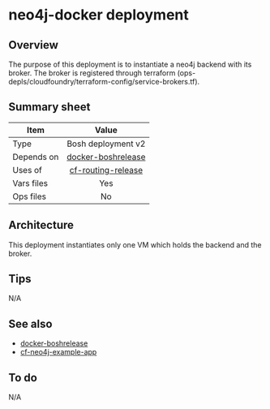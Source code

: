 # neo4j-docker deployment

## Overview

The purpose of this deployment is to instantiate a neo4j backend with its broker.
The broker is registered through terraform (ops-depls/cloudfoundry/terraform-config/service-brokers.tf).

## Summary sheet

| Item | Value |
| -- | :--: |
| Type | Bosh deployment v2|
| Depends on | [docker-boshrelease](https://bosh.io/releases/github.com/cf-platform-eng/docker-boshrelease) |
| Uses of | [cf-routing-release](https://bosh.io/releases/github.com/cloudfoundry/routing-release) |
| Vars files | Yes |
| Ops files | No |

## Architecture

This deployment instantiates only one VM which holds the backend and the broker.

## Tips

N/A

## See also

* [docker-boshrelease](https://github.com/cloudfoundry-incubator/docker-boshrelease/)
* [cf-neo4j-example-app](https://github.com/cloudfoundry-attic/cf-neo4j-example-app)


## To do

N/A